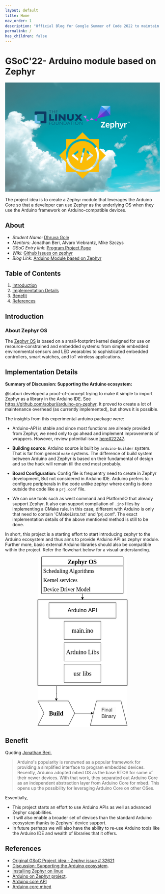 ```yaml
---
layout: default
title: Home
nav_order: 1
description: "Official Blog for Google Summer of Code 2022 to maintain Documentation, progress logs and research"
permalink: /
has_children: false
---
```


# GSoC'22- Arduino module based on Zephyr

![im](assets/images/website_header.png)

The project idea is to create a Zephyr module that leverages the Arduino Core so that a developer can use Zephyr as the underlying OS when they use the Arduino framework on Arduino-compatible devices.

## About
- _Student Name:_ [Dhruva Gole](https://dhruvagole.tech)
- _Mentors:_ Jonathan Beri, Alvaro Viebrantz, Mike Szczys
- _GSoC Entry link:_ [Program Project Page](https://summerofcode.withgoogle.com/programs/2022/projects/CLdtJiEB)
- _Wiki:_ [Github Issues on zephyr](https://github.com/zephyrproject-rtos/zephyr/issues/32621)
- _Blog Link:_ [Arduino Module based on Zephyr](https://dhruvag2000.github.io/Blog-GSoC22/) <br>

## Table of Contents
1. [Introduction](#intro)
2. [Implementation Details](#implementation)
3. [Benefit](#benefit)
4. [References](#ref)

## Introduction <a name="intro"></a>

### About Zephyr OS
The [Zephyr OS](https://docs.zephyrproject.org/latest/introduction/index.html) is based on a small-footprint kernel designed for use on resource-constrained and embedded systems: from simple embedded environmental sensors and LED wearables to sophisticated embedded controllers, smart watches, and IoT wireless applications.

## Implementation Details <a name="implementation"></a>

**Summary of Discussion: Supporting the Arduino ecosystem:**

@soburi developed a proof-of-concept trying to make it simple to import Zephyr as a library in the Arduino IDE. See https://github.com/soburi/arduino-on-zephyr. It proved to create a lot of maintenance overhead (as currently implemented), but shows it is possible.

The insights from this experimental arduino package were:
- Arduino-API is stable and since most functions are already provided from Zephyr, we need only to go ahead and implement improvements of wrappers.  However, review potential issue [here#22247](https://github.com/zephyrproject-rtos/zephyr/issues/22247).
- **Building source:** Arduino source is built by ``arduino-builder`` system. That is far from general ``make`` systems. The difference of build system between Arduino and Zephyr is based on their fundamental of design and so the hack will remain till the end most probably.
- **Board Configuration:** Config file is frequentry need to create in Zephyr development, But not considered in Arduino IDE.
Arduino prefers to configure peripherals in the code unlike zephyr where config is done outside the code like a ``prj.conf`` file.

- We can use tools such as west command and PlatformIO that already support Zephyr. It also can support compilation of ``.ino`` files by implementing a CMake rule. In this case, different with Arduino is only that need to contain 'CMakeLists.txt' and 'prj.conf'.
The exact implementation details of the above mentioned method is still to be done.

In short, this project is a starting effort to start introducing zephyr to the Arduino ecosystem and thus aims to provide Arduino API as zephyr module. Further more, basic external Arduino libraries should also be compatible within the project. Refer the flowchart below for a visual understanding.

<p align="center">
  <img src="assets/images/main_flow.png" />
</p>


## Benefit <a name="benefit"></a>

Quoting [Jonathan Beri](https://github.com/beriberikix),

> Arduino's popularity is renowned as a popular framework for providing a simplified interface to program embedded devices. Recently, Arduino adopted mbed OS as the base RTOS for some of their newer devices. With that work, they separated out Arduino Core as an independent abstraction layer from Arduino Core for mbed. This opens up the possibility for leveraging Arduino Core on other OSes.


Essentially, 
- This project starts an effort to use Arduino APIs as well as advanced Zephyr capabilities. 
- It will also enable a broader set of devices than the standard Arduino ecosystem thanks to Zephyrs' device support.
- In future perhaps we will also have the ability to re-use Arduino tools like the Arduino IDE and wealth of libraries that it offers.

## References <a name="ref"></a>

- [Original GSoC Project idea - Zephyr issue # 32621](https://github.com/zephyrproject-rtos/zephyr/issues/32621)
- [Discussion: Supporting the Arduino ecosystem](https://github.com/zephyrproject-rtos/zephyr/issues/22247).
- [Installing Zephyr on linux](https://learn.adafruit.com/blinking-led-with-zephyr-rtos/installing-zephyr-linux)
- [Arduino on Zephyr project](https://github.com/soburi/arduino-on-zephyr).
- [Arduino core API](https://github.com/arduino/ArduinoCore-API)
- [Arduino core mbed](https://github.com/arduino/ArduinoCore-mbed)
